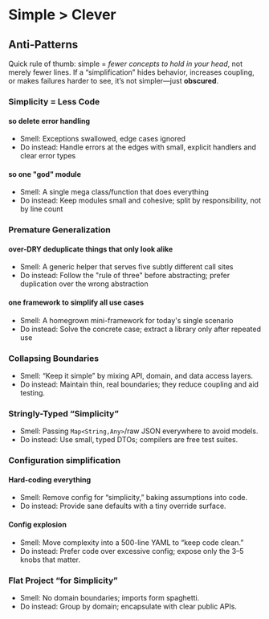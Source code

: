 
# Simple > Clever

## Anti-Patterns

Quick rule of thumb: simple = _fewer concepts to hold in your head_, not merely fewer lines.
If a “simplification” hides behavior, increases coupling, or makes failures harder to see, it’s not simpler—just **obscured**.

### Simplicity = Less Code
#### so delete error handling
* Smell: Exceptions swallowed, edge cases ignored
* Do instead: Handle errors at the edges with small, explicit handlers and clear error types

#### so one "god" module
* Smell: A single mega class/function that does everything
* Do instead: Keep modules small and cohesive; split by responsibility, not by line count

### Premature Generalization
#### over-DRY deduplicate things that only look alike
* Smell: A generic helper that serves five subtly different call sites
* Do instead: Follow the "rule of three" before abstracting; prefer duplication over the wrong abstraction

#### one framework to simplify all use cases
* Smell: A homegrown mini-framework for today's single scenario
* Do instead: Solve the concrete case; extract a library only after repeated use

### Collapsing Boundaries
* Smell: “Keep it simple” by mixing API, domain, and data access layers.
* Do instead: Maintain thin, real boundaries; they reduce coupling and aid testing.

### Stringly-Typed “Simplicity”
* Smell: Passing `Map<String,Any>`/raw JSON everywhere to avoid models.
* Do instead: Use small, typed DTOs; compilers are free test suites.

### Configuration simplification
#### Hard-coding everything
* Smell: Remove config for “simplicity,” baking assumptions into code.
* Do instead: Provide sane defaults with a tiny override surface.

#### Config explosion
* Smell: Move complexity into a 500-line YAML to “keep code clean.”
* Do instead: Prefer code over excessive config; expose only the 3–5 knobs that matter.

### Flat Project “for Simplicity”
* Smell: No domain boundaries; imports form spaghetti.
* Do instead: Group by domain; encapsulate with clear public APIs.
